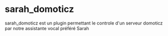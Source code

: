 sarah_domoticz
==============

sarah_domoticz est un plugin permettant le controle d'un serveur domoticz par notre assistante vocal préféré Sarah
